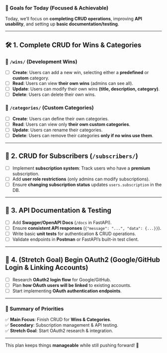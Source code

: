 ### **🚀 Goals for Today (Focused & Achievable)**  

Today, we’ll focus on **completing CRUD operations**, improving **API usability**, and setting up **basic documentation/testing**.  

---

## **🛠️ 1. Complete CRUD for Wins & Categories**  
### **🔹 `/wins/` (Development Wins)**
- [ ] **Create**: Users can add a new win, selecting either a **predefined** or **custom** category.  
- [ ] **Read**: Users can view **their own wins** (admins can see all).  
- [ ] **Update**: Users can modify their own wins **(title, description, category)**.  
- [ ] **Delete**: Users can delete their own wins.  

### **🔹 `/categories/` (Custom Categories)**
- [ ] **Create**: Users can define their own categories.  
- [ ] **Read**: Users can view only **their own custom categories**.  
- [ ] **Update**: Users can rename their categories.  
- [ ] **Delete**: Users can remove their categories **only if no wins use them**.  

---

## **🌟 2. CRUD for Subscribers (`/subscribers/`)**  
- [ ] Implement **subscription system**: Track users who have a **premium** subscription.  
- [ ] Add **user role restrictions** (only admins can modify subscriptions).  
- [ ] Ensure **changing subscription status** updates `users.subscription` in the DB.  

---

## **📜 3. API Documentation & Testing**  
- [ ] Add **Swagger/OpenAPI Docs** (`/docs` in FastAPI).  
- [ ] Ensure **consistent API responses** (`{"message": "...", "data": {...}}`).  
- [ ] Write basic **unit tests** for authentication & CRUD operations.  
- [ ] Validate endpoints in **Postman** or FastAPI’s built-in test client.  

---

## **🚀 4. (Stretch Goal) Begin OAuth2 (Google/GitHub Login & Linking Accounts)**  
- [ ] Research **OAuth2 login flow** for Google/GitHub.  
- [ ] Plan **how OAuth users will be linked** to existing accounts.  
- [ ] Start implementing **OAuth authentication endpoints**.  

---

### **🎯 Summary of Priorities**
✅ **Main Focus**: Finish CRUD for **Wins & Categories**.  
✅ **Secondary**: Subscription management & API testing.  
✅ **Stretch Goal**: Start OAuth2 research & integration.  

---

This plan keeps things **manageable** while still pushing forward! 💪  